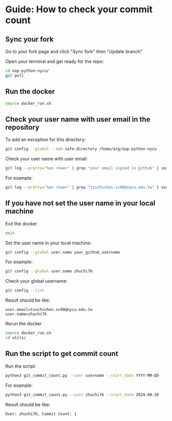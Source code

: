 # Guide: How to check your commit count

## Sync your fork
Go to your fork page and click "Sync fork" then "Update branch"


Open your terminal and get ready for the repo:
```sh
cd oop-python-nycu/
git pull
```

## Run the docker
```sh
source docker_run.sh
```

## Check your user name with user email in the repository
To add an exception for this directory:
```sh
git config --global --add safe.directory /home/arg/oop-python-nycu
```

Check your user name with user email:
```sh
git log --pretty="%an <%ae>" | grep "your email signed in github" | sort | uniq
```

For example:
```sh
git log --pretty="%an <%ae>" | grep "tzuchichen.sc08@nycu.edu.tw" | sort | uniq
```

## If you have not set the user name in your local machine
Exit the docker
```sh
exit
```

Set the user name in your local machine:
```sh
git config --global user.name your_github_username
```

For example:
```sh
git config --global user.name zhuchi76
```

Check your global username:
```sh
git config --list
```
Result should be like:
```
user.email=tzuchichen.sc08@nycu.edu.tw
user.name=zhuchi76
```

Rerun the docker
```sh
source docker_run.sh
cd utils/
```

## Run the script to get commit count
Run the script:
```sh
python3 git_commit_count.py --user username --start_date YYYY-MM-DD
```

For example:
```sh
python3 git_commit_count.py --user zhuchi76 --start_date 2024-08-26
```

Result should be like:
```
User: zhuchi76, Commit Count: 1
```